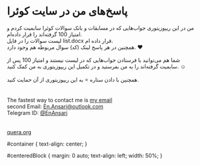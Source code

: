 # پاسخ‌های من در سایت کوئرا

من در این ریپوزیتوری جواب‌هایی که در مسابقات و بانک سوالات کوئرا سابمیت کردم و امتیاز 100 گرفته‌اند را قرار داده‌ام.
<br>
لیست سوالات را در فایل list.docx قرار داده ام.
<br>
همچنین در هر پاسخ لینک (کد) سوال مربوطه هم وجود دارد. ❤
<br><br>
شما هم می‌توانید با فرستادن جواب‌هایی که در لیست نیستند و امتیاز 100 پس از سابمیت گرفته‌اند را به من بفرستید و در تکمیل این ریپوزیتوری به من کمک کنید. ☺
<br><br>
همچنین با دادن ستاره ⭐ به این ریپوزیتوری از آن حمایت کنید.
<br><br>
<div dir="ltr">
  The fastest way to contact me is <a href="mailto:Rahmat2022a@gmail.com">my email</a>
  <br>
  second Email: <a href="mailto:En.Ansari@outlook.com">En.Ansari@outlook.com</a>
  <br>
  Telegram ID: <a href="https://t.me/EnAnsari">@EnAnsari</a>
</div>
<br><br>
<div id="container">
    <div id="centeredBlock">
        <a href="https://quera.org/">quera.org</a>
    </div>
</div>

#container {
    text-align: center;
}

#centeredBlock {
    margin: 0 auto;
    text-align: left;
    width: 50%;
}
